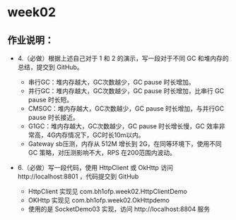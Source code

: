 # week02

## 作业说明：
* 4.（必做）根据上述自己对于 1 和 2 的演示，写一段对于不同 GC 和堆内存的总结，提交到 GitHub。  
  - 串行GC：堆内存越大，GC次数越少，GC pause 时长增加。
  - 并行GC：堆内存越大，GC次数越少，GC pause 时长增加，比串行 GC pause 时长短。
  - CMSGC：堆内存越大，GC次数越少，GC pause 时长增加，与并行GC pause 时长接近。
  - G1GC：堆内存越大，GC次数越少，GC pause 时长增长慢，GC 效率非常高，4G内存情况下，GC时长10m以内。
  - Gateway sb压测，内存从 512M 增长到 2G，在同等环境下，使用不同 GC 策略，对压测影响不大，RPS 在200范围内波动。

* 6.（必做）写一段代码，使用 HttpClient 或 OkHttp 访问  http://localhost:8801 ，代码提交到 GitHub  
  - HttpClient 实现见 com.bh1ofp.week02.HttpClientDemo  
  - OKHttp 实现见 com.bh1ofp.week02.OkHttpdemo
  - 使用的是 SocketDemo03 实现，访问  http://localhost:8804 服务
